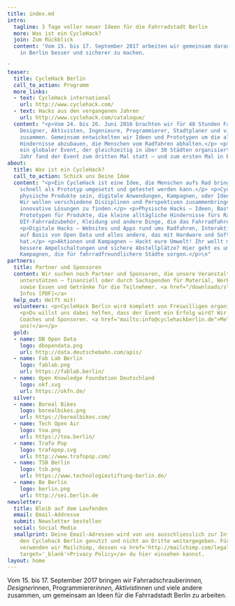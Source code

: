 ```yaml
---
title: index.md
intro:
  tagline: 3 Tage voller neuer Ideen für die Fahrradstadt Berlin
  more: Was ist ein CycleHack?
  join: Zum Rückblick
  content: 'Vom 15. bis 17. September 2017 arbeiten wir gemeinsam daran, Radfahren
    in Berlin besser und sicherer zu machen.

'
teaser:
  title: CycleHack Berlin
  call_to_action: Programm
  more_links:
  - text: CycleHack international
    url: http://www.cyclehack.com/
  - text: Hacks aus den vergangenen Jahren
    url: http://www.cyclehack.com/catalogue/
  content: "<p>Vom 24. bis 26. Juni 2016 brachten wir für 48 Stunden Fahrradschrauber,
    Designer, Aktivisten, Ingenieure, Programmierer, Stadtplaner und viele andere
    zusammen. Gemeinsam entwickelten wir Ideen und Prototypen um die alltäglichen
    Hindernisse abzubauen, die Menschen vom Radfahren abhalten.</p> <p>CycleHack ist
    ein globaler Event, der gleichzeitig in über 30 Städten organisiert wird. In diesem
    Jahr fand der Event zum dritten Mal statt – und zum ersten Mal in Berlin.</p>\n"
about:
  title: Was ist ein CycleHack?
  call_to_action: Schick uns Deine Idee
  content: "<p>Ein CycleHack ist eine Idee, die Menschen aufs Rad bringen soll und
    schnell als Prototyp umgesetzt und getestet werden kann.</p> <p>CycleHacks können
    physische Produkte sein, digitale Anwendungen, Kampagnen, oder Ideen zur Fahrradinfrastruktur.
    Wir wollen verschiedene Disziplinen und Perspektiven zusammenbringen, um gemeinsam
    innovative Lösungen zu finden.</p> <p>Physische Hacks – Ideen, Basteleien und
    Prototypen für Produkte, die kleine alltägliche Hindernisse fürs Radfahren abbauen:
    DIY-Fahrradzubehör, Kleidung und andere Dinge, die das Fahrradfahren besser machen.</p>
    <p>Digitale Hacks – Websites und Apps rund ums Radfahren, Interaktive Visualisierungen
    auf Basis von Open Data und alles andere, das mit Hardware und Software zu tun
    hat.</p> <p>Aktionen und Kampagnen – Hackt eure Umwelt! Ihr wollt mehr Fahrradwege,
    bessere Ampelschaltungen und sichere Abstellplätze? Hier geht es um Aktionen und
    Kampagnen, die für fahrradfreundlichere Städte sorgen.</p>\n"
partners:
  title: Partner und Sponsoren
  content: Wir suchen noch Partner und Sponsoren, die unsere Veranstaltung im September
    unterstützen – finanziell oder durch Sachspenden für Material, Werkzeug und Geräte,
    sowie Essen und Getränke für die Teilnehmer. <a href="/downloads/slidedeck_sponsoring_2017.pdf">Mehr
    Infos [PDF]</a>
  help_out: Helft mit!
  volunteers: <p>CycleHack Berlin wird komplett von Freiwilligen organisiert.</p>
    <p>Du willst uns dabei helfen, dass der Event ein Erfolg wird? Wir suchen Helfer,
    Coaches und Sponsoren. <a href="mailto:info@cyclehackberlin.de">Melde dich bei
    uns!</a></p>
  gold:
  - name: DB Open Data
    logo: dbopendata.png
    url: http://data.deutschebahn.com/apis/
  - name: Fab Lab Berlin
    logo: fablab.png
    url: https://fablab.berlin/
  - name: Open Knowledge Foundation Deutschland
    logo: okf.svg
    url: https://okfn.de/
  silver:
  - name: Boreal Bikes
    logo: borealbikes.png
    url: https://borealbikes.com/
  - name: Tech Open Air
    logo: toa.png
    url: https://toa.berlin/
  - name: Trafo Pop
    logo: trafopop.svg
    url: http://www.trafopop.com/
  - name: TSB Berlin
    logo: tsb.png
    url: https://www.technologiestiftung-berlin.de/
  - name: Be Berlin
    logo: berlin.png
    url: http://sei.berlin.de
newsletter:
  title: Bleib auf dem Laufenden
  email: Email-Addresse
  submit: Newsletter bestellen
  social: Social Media
  smallprint: Deine Email-Adressen wird von uns ausschliesslich zur Information über
    den Cyclehack Berlin genutzt und nicht an Dritte weitergegeben. Für diesen Verteiler
    verwenden wir Mailchimp, dessen <a href='http://mailchimp.com/legal/privacy/'
    target='_blank'>Privacy Policy</a> du hier einsehen kannst.
layout: home
---
```


Vom 15. bis 17. September 2017 bringen wir Fahrradschrauber*innen, Designer*innen, Programmierer*innen, Aktivist*innen und viele andere zusammen, um gemeinsam an Ideen für die Fahrradstadt Berlin zu arbeiten.
